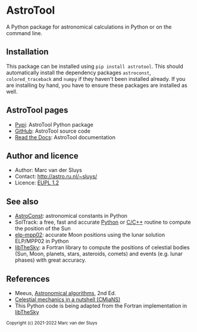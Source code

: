 # AstroTool #

A Python package for astronomical calculations in Python or on the command line.


## Installation ##

This package can be installed using `pip install astrotool`.  This should automatically install the dependency
packages `astroconst`, `colored_traceback` and `numpy` if they haven't been installed already.  If you are
installing by hand, you have to ensure these packages are installed as well.


## AstroTool pages ##

* [Pypi](https://pypi.org/project/astrotool/): AstroTool Python package
* [GitHub](https://github.com/MarcvdSluys/AstroTool): AstroTool source code
* [Read the Docs](https://astrotool.readthedocs.io): AstroTool documentation


## Author and licence ##

* Author: Marc van der Sluys
* Contact: http://astro.ru.nl/~sluys/
* Licence: [EUPL 1.2](https://www.eupl.eu/1.2/en/)


## See also ##

* [AstroConst](https://pypi.org/project/astroconst/): astronomical constants in Python
* SolTrack: a free, fast and accurate [Python](https://pypi.org/project/soltrack/) or
  [C/C++](http://soltrack.sourceforge.net/) routine to compute the position of the Sun
* [elp-mpp02](https://pypi.org/project/elp-mpp02/): accurate Moon positions using the lunar solution ELP/MPP02
  in Python
* [libTheSky](http://libthesky.sourceforge.net/): a Fortran library to compute the positions of celestial
  bodies (Sun, Moon, planets, stars, asteroids, comets) and events (e.g. lunar phases) with great accuracy.


## References ##

* Meeus, [Astronomical algorithms](https://www.willbell.com/math/MC1.HTM), 2nd Ed.
* [Celestial mechanics in a nutshell (CMiaNS)](https://cmians.sourceforge.io/)
* This Python code is being adapted from the Fortran implementation in
  [libTheSky](http://libthesky.sourceforge.net/)


<sub>Copyright (c) 2021-2022 Marc van der Sluys</sub>
